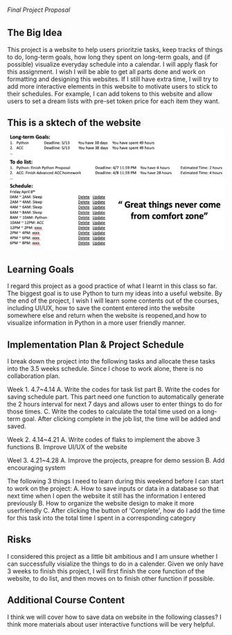 ###### Final Project Proposal

## The Big Idea

This project is a website to help users prioritzie tasks, keep tracks of things to do, long-term goals, how long they spent on long-term goals, and (if possible) visualize everyday schedule into a calendar. I will apply flask for this assignment. I wish I will be able to get all parts done and work on formatting and designing this websites. If I still have extra time, I will try to add more interactive elements in this website to motivate users to stick to their schedules. For example, I can add tokens to this website and allow users to set a dream lists with pre-set token price for each item they want.

This is a sktech of the website
![This is a sktech](https://github.com/Helenbzbz/Team-Project/blob/main/Sketch.png)
----------------------------------------------

## Learning Goals

I regard this project as a good practice of what I learnt in this class so far. The biggest goal is to use Python to turn my ideas into a useful website. By the end of the project, I wish I will learn some contents out of the courses, including UI/UX, how to save the content entered into the website somewhere else and return when the website is reopened,and how to visualize information in Python in a more user friendly manner.

## Implementation Plan & Project Schedule

I break down the project into the following tasks and allocate these tasks into the 3.5 weeks schedule.
Since I chose to work alone, there is no collaboration plan.

Week 1. 4.7~4.14
A. Write the codes for task list part
B. Write the codes for saving schedule part. This part need one function to automatically generate the 2 hours interval for next 7 days and allows user to enter things to do for those times.
C. Write the codes to calculate the total time used on a long-term goal. After clicking complete in the job list, the time will be added and saved.

Week 2. 4.14~4.21
A. Write codes of flaks to implement the above 3 functions
B. Improve UI/UX of the website

Weel 3. 4.21~4.28
A. Improve the projects, preapre for demo session
B. Add encouraging system

The following 3 things I need to learn during this weekend before I can start to work on the project:
A. How to save inputs or data in a database so that next time when I open the website it still has the information I entered previously
B. How to organize the website design to make it more userfriendly
C. After clicking the button of 'Complete', how do I add the time for this task into the total time I spent in a corresponding category

## Risks

I considered this project as a little bit ambitious and I am unsure whether I can successfully visialize the things to do in a calender. Given we only have 3 weeks to finish this project, I will first finish the core function of the website, to do list, and then moves on to finish other function if possible.

## Additional Course Content

I think we will cover how to save data on website in the following classes? I think more materials about user interactive functions will be very helpful.
